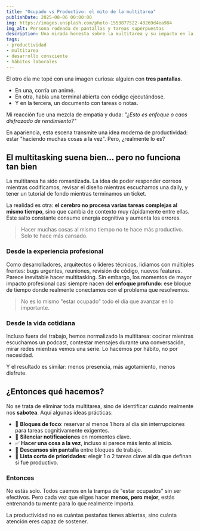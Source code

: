 ```yaml
---
title: "Ocupado vs Productivo: el mito de la multitarea"
publishDate: 2025-08-06 00:00:00
img: https://images.unsplash.com/photo-1553877522-43269d4ea984
img_alt: Persona rodeada de pantallas y tareas superpuestas
description: Una mirada honesta sobre la multitarea y su impacto en la productividad real desde la experiencia profesional y cotidiana.
tags:
- productividad
- multitarea
- desarrollo consciente
- hábitos laborales
---
```


El otro día me topé con una imagen curiosa: alguien con **tres pantallas**.

* En una, corría un animé.
* En otra, había una terminal abierta con código ejecutándose.
* Y en la tercera, un documento con tareas o notas.

Mi reacción fue una mezcla de empatía y duda: *"¿Esto es enfoque o caos disfrazado de rendimiento?"*

En apariencia, esta escena transmite una idea moderna de productividad: estar "haciendo muchas cosas a la vez". Pero, ¿realmente lo es?

## El multitasking suena bien... pero no funciona tan bien

La multitarea ha sido romantizada. La idea de poder responder correos mientras codificamos, revisar el diseño mientras escuchamos una daily, y tener un tutorial de fondo mientras terminamos un ticket.

La realidad es otra: **el cerebro no procesa varias tareas complejas al mismo tiempo**, sino que cambia de contexto muy rápidamente entre ellas. Este salto constante consume energía cognitiva y aumenta los errores.

> Hacer muchas cosas al mismo tiempo no te hace más productivo. Solo te hace más cansado.

### Desde la experiencia profesional

Como desarrolladores, arquitectos o líderes técnicos, lidiamos con múltiples frentes: bugs urgentes, reuniones, revisión de código, nuevos features. Parece inevitable hacer multitasking. Sin embargo, los momentos de mayor impacto profesional casi siempre nacen del **enfoque profundo**: ese bloque de tiempo donde realmente conectamos con el problema que resolvemos.

> No es lo mismo "estar ocupado" todo el día que avanzar en lo importante.

### Desde la vida cotidiana

Incluso fuera del trabajo, hemos normalizado la multitarea: cocinar mientras escuchamos un podcast, contestar mensajes durante una conversación, mirar redes mientras vemos una serie. Lo hacemos por hábito, no por necesidad.

Y el resultado es similar: menos presencia, más agotamiento, menos disfrute.

## ¿Entonces qué hacemos?

No se trata de eliminar toda multitarea, sino de identificar cuándo realmente nos **sabotea**. Aquí algunas ideas prácticas:

* 🧠 **Bloques de foco**: reservar al menos 1 hora al día sin interrupciones para tareas cognitivamente exigentes.
* 🔕 **Silenciar notificaciones** en momentos clave.
* ✅ **Hacer una cosa a la vez**, incluso si parece más lento al inicio.
* 📵 **Descansos sin pantalla** entre bloques de trabajo.
* 📝 **Lista corta de prioridades**: elegir 1 o 2 tareas clave al día que definan si fue productivo.

### Entonces

No estás solo. Todos caemos en la trampa de "estar ocupados" sin ser efectivos. Pero cada vez que eliges hacer **menos, pero mejor**, estás entrenando tu mente para lo que realmente importa.

La productividad no es cuántas pestañas tienes abiertas, sino cuánta atención eres capaz de sostener.
